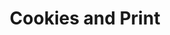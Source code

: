 ---
title: "Cookies and Print"
url: /ciudad-guayana-puerto-ordaz/cookies-and-print/
shop: copyshop
---